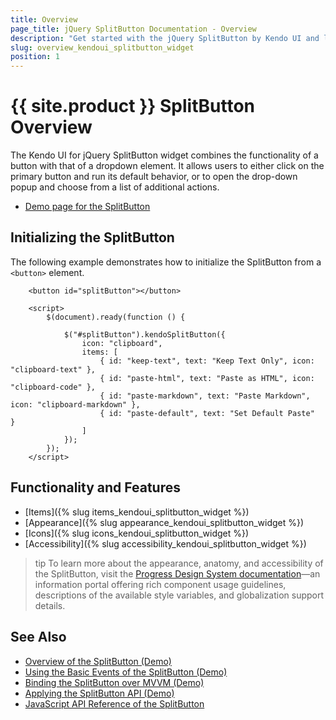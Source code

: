```yaml
---
title: Overview
page_title: jQuery SplitButton Documentation - Overview
description: "Get started with the jQuery SplitButton by Kendo UI and learn how to initialize it and what its key features are."
slug: overview_kendoui_splitbutton_widget
position: 1
---
```


# {{ site.product }} SplitButton Overview

The Kendo UI for jQuery SplitButton widget combines the functionality of a button with that of a dropdown element. It allows users to either click on the primary button and run its default behavior, or to open the drop-down popup and choose from a list of additional actions.

* [Demo page for the SplitButton](https://demos.telerik.com/kendo-ui/splitbutton/index) 

## Initializing the SplitButton

The following example demonstrates how to initialize the SplitButton from a `<button>` element.

```dojo
    <button id="splitButton"></button>

    <script>
        $(document).ready(function () {

            $("#splitButton").kendoSplitButton({                  
                icon: "clipboard",
                items: [
                    { id: "keep-text", text: "Keep Text Only", icon: "clipboard-text" },
                    { id: "paste-html", text: "Paste as HTML", icon: "clipboard-code" },
                    { id: "paste-markdown", text: "Paste Markdown", icon: "clipboard-markdown" },
                    { id: "paste-default", text: "Set Default Paste"  }
                ]
            });
        });
    </script>
```

## Functionality and Features

* [Items]({% slug items_kendoui_splitbutton_widget %})
* [Appearance]({% slug appearance_kendoui_splitbutton_widget %})
* [Icons]({% slug icons_kendoui_splitbutton_widget %})
* [Accessibility]({% slug accessibility_kendoui_splitbutton_widget %})

>tip To learn more about the appearance, anatomy, and accessibility of the SplitButton, visit the [Progress Design System documentation](https://www.telerik.com/design-system/docs/components/splitbutton/)—an information portal offering rich component usage guidelines, descriptions of the available style variables, and globalization support details.

## See Also

* [Overview of the SplitButton (Demo)](https://demos.telerik.com/kendo-ui/splitbutton/index)
* [Using the Basic Events of the SplitButton (Demo)](https://demos.telerik.com/kendo-ui/splitbutton/events)
* [Binding the SplitButton over MVVM (Demo)](https://demos.telerik.com/kendo-ui/splitbutton/mvvm)
* [Applying the SplitButton API (Demo)](https://demos.telerik.com/kendo-ui/splitbutton/api)
* [JavaScript API Reference of the SplitButton](/api/javascript/ui/splitbutton)
